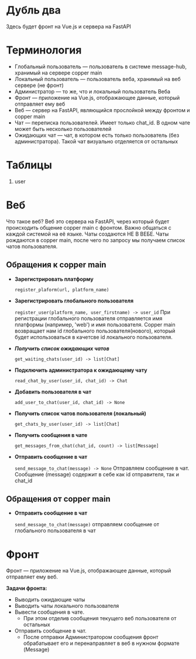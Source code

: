 # Дубль два
Здесь будет фронт на Vue.js и сервера на FastAPI
# Терминология
- Глобальный пользователь — пользователь в системе message-hub, хранимый на сервере copper main
- Локальный пользователь — пользователь веба, хранимый на веб сервере (не фронт)
- Администратор — то же, что и локальный пользователь Веба
- Фронт — приложение на Vue.js, отображающее данные, который отправляет ему веб
- Веб — сервер на FastAPI, являющийся прослойкой между фронтом и copper main
- Чат — переписка пользователей. Имеет только chat_id. В одном чате может быть несколько пользователей
- Ожидающих чат — чат, в котором есть только пользователь (без администратора). Такой чат визуально отделяется от остальных
# Таблицы
1. user
# Веб
Что такое веб? Веб это сервера на FastAPI, через который будет происходить общение copper main с фронтом. Важно общаться с каждой системой на её языке.
Чаты создаются НЕ В ВЕБЕ. Чаты рождаются в copper main, после чего по запросу мы получаем список чатов пользователя.

## Обращения к copper main
- **Зарегистрировать платформу**
    
    `register_plaform(url, platform_name)`
- **Зарегистрировать глобального пользователя**

    `register_user(platform_name, user_firstname) -> user_id` 
    При регистрации глобального пользователя отправляется имя платформы (например, 'web') и имя пользователя.
    Copper main возвращает нам id глобального пользователя(нового), который будет использоваться в качетсве id локального пользователя.
- ***Получить список ожидающих чатов***

    `get_waiting_chats(user_id) -> list[Chat]`
- **Подключить администратора к ожидающему чату**

    `read_chat_by_user(user_id, chat_id) -> Chat`
- **Добавить пользователя в чат**

    `add_user_to_chat(user_id, chat_id) -> None`
- **Получить список чатов пользователя (локальный)**

    `get_chats_by_user(user_id) -> list[Chat]`
- **Получить сообщения в чате**

    `get_messages_from_chat(chat_id, count) -> list[Message]`
- **Отправить сообщение в чат**

    `send_message_to_chat(message) -> None` Отправляем сообщение в чат. Сообщение (message) содержит в себе как id отправителя, так и chat_id
## Обращения от copper main
* **Отправить сообщение в чат**

  `send_message_to_chat(message)` отправляем сообщение от глобального пользователя в чат
# Фронт
Фронт — приложение на Vue.js, отображающее данные, который отправляет ему веб.

**Задачи фронта:**
* Выводить ожидающие чаты
* Выводить чаты локального пользователя
* Вывести сообщения в чате.
  * При этом отделив сообщения текущего веб пользователя от остальных
* Отправить сообщение в чат. 
  * После отправки Администратором сообщения фронт обрабатывает его и перенаправляет в веб в нужном формате (Message)
